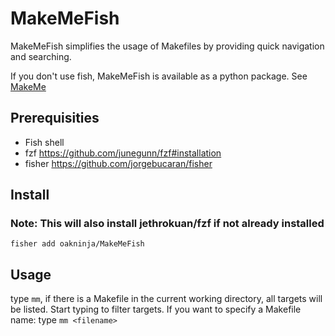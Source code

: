 # MakeMeFish
MakeMeFish simplifies the usage of Makefiles by providing quick navigation and searching.

If you don't use fish, MakeMeFish is available as a python package. See [MakeMe](https://github.com/OakNinja/MakeMe/)

## Prerequisities
* Fish shell
* fzf https://github.com/junegunn/fzf#installation
* fisher https://github.com/jorgebucaran/fisher

## Install 
### Note: This will also install jethrokuan/fzf if not already installed
`fisher add oakninja/MakeMeFish`

## Usage
type `mm`, if there is a Makefile in the current working directory, all targets will be listed. Start typing to filter targets.
If you want to specify a Makefile name:
type `mm <filename>`

